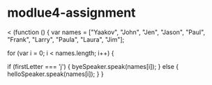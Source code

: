 # modlue4-assignment
< (function () {
var names = ["Yaakov", "John", "Jen", "Jason", "Paul", "Frank", "Larry", "Paula", "Laura", "Jim"];

for (var i = 0; i < names.length; i++) {

if (firstLetter === 'j') { byeSpeaker.speak(names[i]); } else { helloSpeaker.speak(names[i]); } }

